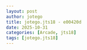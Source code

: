 ```yaml
---
layout: post
author: jotego
title: jotego.jts18 - e00420d
date: 2025-10-31
categories: [Arcade, jts18]
tags: [jotego.jts18]
---
```



